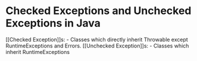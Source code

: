 # Checked Exceptions and Unchecked Exceptions in Java

[[Checked Exception]]s: - Classes which directly inherit Throwable except RuntimeExceptions and Errors.
[[Unchecked Exception]]s: - Classes which inherit RuntimeExceptions
